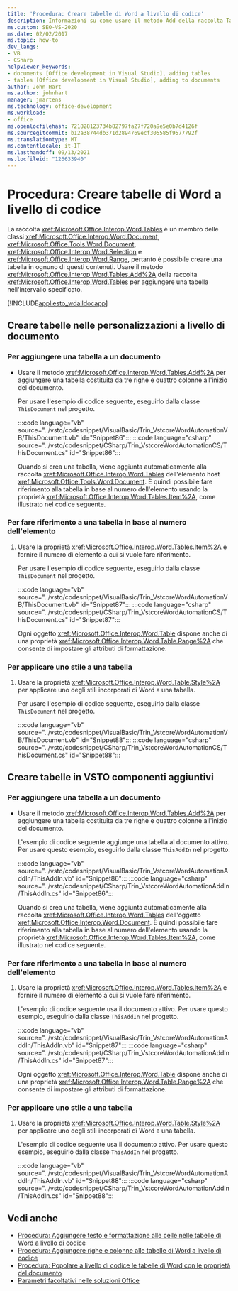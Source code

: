 ```yaml
---
title: 'Procedura: Creare tabelle di Word a livello di codice'
description: Informazioni su come usare il metodo Add della raccolta Tables per aggiungere una tabella in corrispondenza dell'intervallo specificato in un Microsoft Word documento.
ms.custom: SEO-VS-2020
ms.date: 02/02/2017
ms.topic: how-to
dev_langs:
- VB
- CSharp
helpviewer_keywords:
- documents [Office development in Visual Studio], adding tables
- tables [Office development in Visual Studio], adding to documents
author: John-Hart
ms.author: johnhart
manager: jmartens
ms.technology: office-development
ms.workload:
- office
ms.openlocfilehash: 721828123734b82797fa27f720a9e5e0b7d4126f
ms.sourcegitcommit: b12a38744db371d2894769ecf305585f9577792f
ms.translationtype: MT
ms.contentlocale: it-IT
ms.lasthandoff: 09/13/2021
ms.locfileid: "126633940"
---
```

# <a name="how-to-programmatically-create-word-tables"></a>Procedura: Creare tabelle di Word a livello di codice
  La raccolta <xref:Microsoft.Office.Interop.Word.Tables> è un membro delle classi <xref:Microsoft.Office.Interop.Word.Document>, <xref:Microsoft.Office.Tools.Word.Document>, <xref:Microsoft.Office.Interop.Word.Selection> e <xref:Microsoft.Office.Interop.Word.Range>, pertanto è possibile creare una tabella in ognuno di questi contenuti. Usare il metodo <xref:Microsoft.Office.Interop.Word.Tables.Add%2A> della raccolta <xref:Microsoft.Office.Interop.Word.Tables> per aggiungere una tabella nell'intervallo specificato.

 [!INCLUDE[appliesto_wdalldocapp](../vsto/includes/appliesto-wdalldocapp-md.md)]

## <a name="create-tables-in-document-level-customizations"></a>Creare tabelle nelle personalizzazioni a livello di documento

### <a name="to-add-a-table-to-a-document"></a>Per aggiungere una tabella a un documento

- Usare il metodo <xref:Microsoft.Office.Interop.Word.Tables.Add%2A> per aggiungere una tabella costituita da tre righe e quattro colonne all'inizio del documento.

   Per usare l'esempio di codice seguente, eseguirlo dalla classe `ThisDocument` nel progetto.

   :::code language="vb" source="../vsto/codesnippet/VisualBasic/Trin_VstcoreWordAutomationVB/ThisDocument.vb" id="Snippet86":::
   :::code language="csharp" source="../vsto/codesnippet/CSharp/Trin_VstcoreWordAutomationCS/ThisDocument.cs" id="Snippet86":::

  Quando si crea una tabella, viene aggiunta automaticamente alla raccolta <xref:Microsoft.Office.Interop.Word.Tables> dell'elemento host <xref:Microsoft.Office.Tools.Word.Document>. È quindi possibile fare riferimento alla tabella in base al numero dell'elemento usando la proprietà <xref:Microsoft.Office.Interop.Word.Tables.Item%2A>, come illustrato nel codice seguente.

### <a name="to-refer-to-a-table-by-item-number"></a>Per fare riferimento a una tabella in base al numero dell'elemento

1. Usare la proprietà <xref:Microsoft.Office.Interop.Word.Tables.Item%2A> e fornire il numero di elemento a cui si vuole fare riferimento.

    Per usare l'esempio di codice seguente, eseguirlo dalla classe `ThisDocument` nel progetto.

    :::code language="vb" source="../vsto/codesnippet/VisualBasic/Trin_VstcoreWordAutomationVB/ThisDocument.vb" id="Snippet87":::
    :::code language="csharp" source="../vsto/codesnippet/CSharp/Trin_VstcoreWordAutomationCS/ThisDocument.cs" id="Snippet87":::

   Ogni oggetto <xref:Microsoft.Office.Interop.Word.Table> dispone anche di una proprietà <xref:Microsoft.Office.Interop.Word.Table.Range%2A> che consente di impostare gli attributi di formattazione.

### <a name="to-apply-a-style-to-a-table"></a>Per applicare uno stile a una tabella

1. Usare la proprietà <xref:Microsoft.Office.Interop.Word.Table.Style%2A> per applicare uno degli stili incorporati di Word a una tabella.

     Per usare l'esempio di codice seguente, eseguirlo dalla classe `ThisDocument` nel progetto.

     :::code language="vb" source="../vsto/codesnippet/VisualBasic/Trin_VstcoreWordAutomationVB/ThisDocument.vb" id="Snippet88":::
     :::code language="csharp" source="../vsto/codesnippet/CSharp/Trin_VstcoreWordAutomationCS/ThisDocument.cs" id="Snippet88":::

## <a name="create-tables-in-vsto-add-ins"></a>Creare tabelle in VSTO componenti aggiuntivi

### <a name="to-add-a-table-to-a-document"></a>Per aggiungere una tabella a un documento

- Usare il metodo <xref:Microsoft.Office.Interop.Word.Tables.Add%2A> per aggiungere una tabella costituita da tre righe e quattro colonne all'inizio del documento.

   L'esempio di codice seguente aggiunge una tabella al documento attivo. Per usare questo esempio, eseguirlo dalla classe `ThisAddIn` nel progetto.

   :::code language="vb" source="../vsto/codesnippet/VisualBasic/Trin_VstcoreWordAutomationAddIn/ThisAddIn.vb" id="Snippet86":::
   :::code language="csharp" source="../vsto/codesnippet/CSharp/Trin_VstcoreWordAutomationAddIn/ThisAddIn.cs" id="Snippet86":::

  Quando si crea una tabella, viene aggiunta automaticamente alla raccolta <xref:Microsoft.Office.Interop.Word.Tables> dell'oggetto <xref:Microsoft.Office.Interop.Word.Document>. È quindi possibile fare riferimento alla tabella in base al numero dell'elemento usando la proprietà <xref:Microsoft.Office.Interop.Word.Tables.Item%2A>, come illustrato nel codice seguente.

### <a name="to-refer-to-a-table-by-item-number"></a>Per fare riferimento a una tabella in base al numero dell'elemento

1. Usare la proprietà <xref:Microsoft.Office.Interop.Word.Tables.Item%2A> e fornire il numero di elemento a cui si vuole fare riferimento.

    L'esempio di codice seguente usa il documento attivo. Per usare questo esempio, eseguirlo dalla classe `ThisAddIn` nel progetto.

    :::code language="vb" source="../vsto/codesnippet/VisualBasic/Trin_VstcoreWordAutomationAddIn/ThisAddIn.vb" id="Snippet87":::
    :::code language="csharp" source="../vsto/codesnippet/CSharp/Trin_VstcoreWordAutomationAddIn/ThisAddIn.cs" id="Snippet87":::

   Ogni oggetto <xref:Microsoft.Office.Interop.Word.Table> dispone anche di una proprietà <xref:Microsoft.Office.Interop.Word.Table.Range%2A> che consente di impostare gli attributi di formattazione.

### <a name="to-apply-a-style-to-a-table"></a>Per applicare uno stile a una tabella

1. Usare la proprietà <xref:Microsoft.Office.Interop.Word.Table.Style%2A> per applicare uno degli stili incorporati di Word a una tabella.

     L'esempio di codice seguente usa il documento attivo. Per usare questo esempio, eseguirlo dalla classe `ThisAddIn` nel progetto.

     :::code language="vb" source="../vsto/codesnippet/VisualBasic/Trin_VstcoreWordAutomationAddIn/ThisAddIn.vb" id="Snippet88":::
     :::code language="csharp" source="../vsto/codesnippet/CSharp/Trin_VstcoreWordAutomationAddIn/ThisAddIn.cs" id="Snippet88":::

## <a name="see-also"></a>Vedi anche
- [Procedura: Aggiungere testo e formattazione alle celle nelle tabelle di Word a livello di codice](../vsto/how-to-programmatically-add-text-and-formatting-to-cells-in-word-tables.md)
- [Procedura: Aggiungere righe e colonne alle tabelle di Word a livello di codice](../vsto/how-to-programmatically-add-rows-and-columns-to-word-tables.md)
- [Procedura: Popolare a livello di codice le tabelle di Word con le proprietà del documento](../vsto/how-to-programmatically-populate-word-tables-with-document-properties.md)
- [Parametri facoltativi nelle soluzioni Office](../vsto/optional-parameters-in-office-solutions.md)
